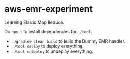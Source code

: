 # aws-emr-experiment

Learning Elastic Map Reduce.

Do `npm i` to install dependencies for `./tool`.

* `./gradlew clean build` to build the Dummy EMR handler.
* `./tool deploy` to deploy everything.
* `./tool undeploy` to undeploy everything.
